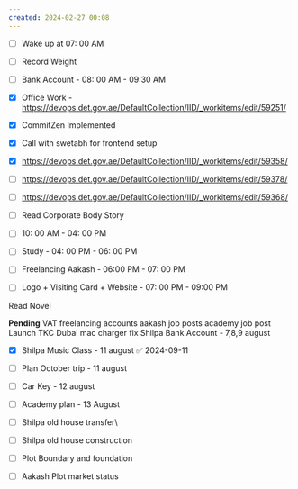 ```yaml
---
created: 2024-02-27 00:08
---
```

- [ ] Wake up at 07: 00 AM
- [ ] Record Weight
- [ ] Bank Account - 08: 00 AM - 09:30 AM
- [x] Office Work -  https://devops.det.gov.ae/DefaultCollection/IID/_workitems/edit/59251/
- [x] CommitZen Implemented
- [x] Call with swetabh for frontend setup
- [x] https://devops.det.gov.ae/DefaultCollection/IID/_workitems/edit/59358/
- [ ] https://devops.det.gov.ae/DefaultCollection/IID/_workitems/edit/59378/
- [ ] https://devops.det.gov.ae/DefaultCollection/IID/_workitems/edit/59368/
- [ ] Read Corporate Body Story
- [ ] 10: 00 AM - 04: 00 PM

- [ ] Study - 04: 00 PM - 06: 00 PM
- [ ] Freelancing Aakash - 06:00 PM - 07: 00 PM
- [ ] Logo + Visiting Card + Website - 07: 00 PM - 09:00 PM



Read Novel

**Pending**
VAT 
freelancing accounts
aakash job posts
academy job post
Launch TKC Dubai
mac charger fix
Shilpa Bank Account - 7,8,9 august
- [x] Shilpa Music Class - 11 august ✅ 2024-09-11
- [ ] Plan October trip - 11 august
- [ ] Car Key - 12 august
- [ ] Academy plan - 13 August
- [ ] Shilpa old house transfer\
- [ ] Shilpa old house construction
- [ ] Plot Boundary and foundation 
- [ ] Aakash Plot market status


